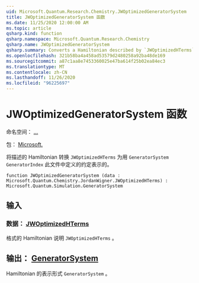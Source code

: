 ```yaml
---
uid: Microsoft.Quantum.Research.Chemistry.JWOptimizedGeneratorSystem
title: JWOptimizedGeneratorSystem 函数
ms.date: 11/25/2020 12:00:00 AM
ms.topic: article
qsharp.kind: function
qsharp.namespace: Microsoft.Quantum.Research.Chemistry
qsharp.name: JWOptimizedGeneratorSystem
qsharp.summary: Converts a Hamiltonian described by `JWOptimizedHTerms` to a `GeneratorSystem` expressed in terms of the `GeneratorIndex` convention defined in this file.
ms.openlocfilehash: 321b58ba4a458ad53579d2480258a92ba48de169
ms.sourcegitcommit: a87c1aa8e7453360025e47ba614f25b02ea84ec3
ms.translationtype: MT
ms.contentlocale: zh-CN
ms.lasthandoff: 11/26/2020
ms.locfileid: "96225697"
---
```

# <a name="jwoptimizedgeneratorsystem-function"></a>JWOptimizedGeneratorSystem 函数

命名空间： [...](xref:Microsoft.Quantum.Research.Chemistry)

包： [Microsoft.](https://nuget.org/packages/Microsoft.Quantum.Research.Chemistry)


将描述的 Hamiltonian 转换 `JWOptimizedHTerms` 为用 `GeneratorSystem` `GeneratorIndex` 此文件中定义的约定表示的。

```qsharp
function JWOptimizedGeneratorSystem (data : Microsoft.Quantum.Chemistry.JordanWigner.JWOptimizedHTerms) : Microsoft.Quantum.Simulation.GeneratorSystem
```


## <a name="input"></a>输入

### <a name="data--jwoptimizedhterms"></a>数据： [JWOptimizedHTerms](xref:Microsoft.Quantum.Chemistry.JordanWigner.JWOptimizedHTerms)

格式的 Hamiltonian 说明 `JWOptimizedHTerms` 。



## <a name="output--generatorsystem"></a>输出： [GeneratorSystem](xref:Microsoft.Quantum.Simulation.GeneratorSystem)

Hamiltonian 的表示形式 `GeneratorSystem` 。